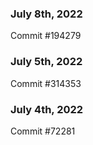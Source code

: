 ### July 8th, 2022

Commit #194279

### July 5th, 2022

Commit #314353


### July 4th, 2022

Commit #72281
